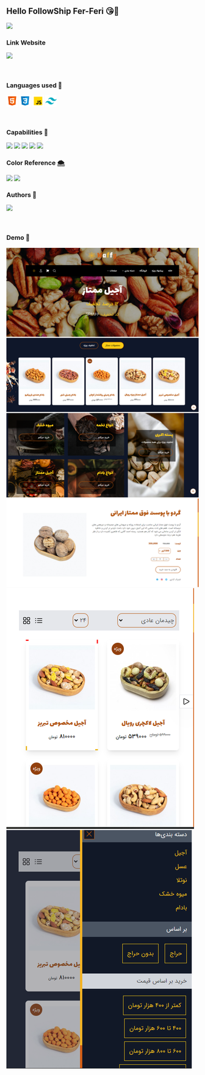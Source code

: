 
## Hello FollowShip Fer-Feri 😘🤍
<img src="https://img.shields.io/badge/A%20practice%20project%20with%20JS%20and%20Tailwind-greengold">

<br>

### Link Website 
<a target="_blank" href="https://waffy-nine.vercel.app/">
  <img src="https://img.shields.io/badge/Show%20me%20Waffy%20Website %F0%9F%91%86-blueviolet">
</a>

<br>
<br>
<br>

### Languages used 🎨
<img width="30px" src="https://github.com/Fer-Feri/Fer-Feri/blob/main/icons8-html5-96.png"> <img width="30px" src="https://github.com/Fer-Feri/Fer-Feri/blob/main/icons8-css3-96.png"> <img width="30px" src="https://github.com/Fer-Feri/Fer-Feri/blob/main/icons8-js-96.png"> <img width="30px" src="https://github.com/Fer-Feri/Fer-Feri/blob/main/icons8-tailwind-css-96.png">

<br>


### Capabilities 🤠
<img src="https://img.shields.io/badge/Dark%20Mode-133955">
<img src="https://img.shields.io/badge/Search%20Product-007F73">
<img src="https://img.shields.io/badge/Post%20a%20comment%20for%20any%20product%20or%20article-A0153E">
<img src="https://img.shields.io/badge/Shop%20Filter-6DC5D1">
<img src="https://img.shields.io/badge/Coupon%20Code-EE4E4E">

<br>


### Color Reference 🌨
<img src="https://img.shields.io/badge/firstColor-D25E16-orange">
<img src="https://img.shields.io/badge/firstColor-F4B323-yellow">

<br>

### Authors 📖
<a href="https://github.com/Fer-Feri">
  <img src="https://img.shields.io/badge/My%20Profile %F0%9F%91%86-gold">
</a>

<br>
<br>
<br>

### Demo 🎥
![waffy!](waffy-1-readme.PNG)
![waffy!](waffy-2-readme.PNG)
![waffy!](waffy-3-readme.PNG)
![waffy!](waffy-6-readme.PNG)
![waffy!](waffy-4-readme.PNG)
![waffy!](waffy-5-readme.PNG)
